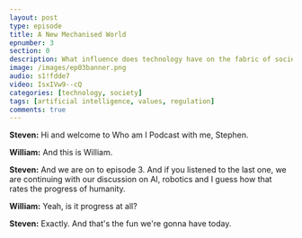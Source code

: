 ```yaml
---
layout: post
type: episode
title: A New Mechanised World
epnumber: 3
section: 0
description: What influence does technology have on the fabric of society? Is it a curse or an opportunity for progress? Today William and Steven discuss the effects that artificial has had and might yet have, the dangers and how to ensure that life with machines runs harmoniously with common values.
image: /images/ep03banner.png
audio: s1!fdde7
video: IsxIVw9--cQ
categories: [technology, society]
tags: [artificial intelligence, values, regulation]
comments: true
---
```

<p><b>Steven:</b> 
Hi and welcome to Who am I Podcast with
me, Stephen.</p>

<p><b>William:</b> 
And this is William.</p>

<p><b>Steven:</b> 
And we are on to episode 3.
And if you listened to the last
one, we are continuing with our
discussion on AI, robotics and I guess
how that rates the progress of
humanity.</p>

<p><b>William:</b> 
Yeah, is it progress at all?</p>

<p><b>Steven:</b> 
Exactly. And that's
the fun we're gonna have today.</p>
